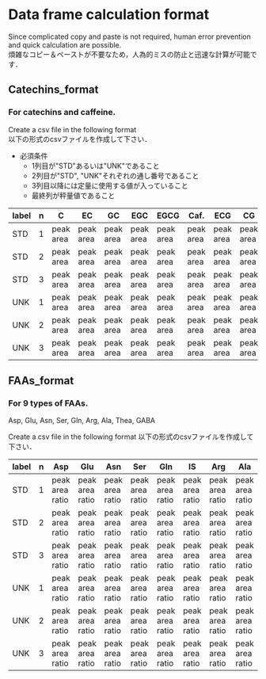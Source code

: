 # Data frame calculation format

Since complicated copy and paste is not required, human error prevention and quick calculation are possible.  
煩雑なコピー＆ペーストが不要なため，人為的ミスの防止と迅速な計算が可能です．  

## Catechins_format
### For catechins and caffeine.

Create a csv file in the following format  
以下の形式のcsvファイルを作成して下さい．  

- 必須条件
  - 1列目が"STD"あるいは"UNK"であること  
  - 2列目が"STD", "UNK"それぞれの通し番号であること
  - 3列目以降には定量に使用する値が入っていること
  - 最終列が秤量値であること


| label | n | C         | EC        | GC        | EGC       | EGCG      | Caf.      | ECG       | CG        | DW           |
|-------|---|-----------|-----------|-----------|-----------|-----------|-----------|-----------|-----------|--------------|
| STD   | 1 | peak area | peak area | peak area | peak area | peak area | peak area | peak area | peak area |              |
| STD   | 2 | peak area | peak area | peak area | peak area | peak area | peak area | peak area | peak area |              |
| STD   | 3 | peak area | peak area | peak area | peak area | peak area | peak area | peak area | peak area |              |
| UNK   | 1 | peak area | peak area | peak area | peak area | peak area | peak area | peak area | peak area | start weight |
| UNK   | 2 | peak area | peak area | peak area | peak area | peak area | peak area | peak area | peak area | start weight |
| UNK   | 3 | peak area | peak area | peak area | peak area | peak area | peak area | peak area | peak area | start weight |

## FAAs_format
### For 9 types of FAAs.  
Asp, Glu, Asn, Ser, Gln, Arg, Ala, Thea, GABA

Create a csv file in the following format
以下の形式のcsvファイルを作成して下さい．  

| label | n | Asp             | Glu             | Asn             | Ser             | Gln             | IS              | Arg             | Ala             | Thea            | GABA            | DW           |
|-------|---|-----------------|-----------------|-----------------|-----------------|-----------------|-----------------|-----------------|-----------------|-----------------|-----------------|--------------|
| STD   | 1 | peak area ratio | peak area ratio | peak area ratio | peak area ratio | peak area ratio | peak area ratio | peak area ratio | peak area ratio | peak area ratio | peak area ratio |              |
| STD   | 2 | peak area ratio | peak area ratio | peak area ratio | peak area ratio | peak area ratio | peak area ratio | peak area ratio | peak area ratio | peak area ratio | peak area ratio |              |
| STD   | 3 | peak area ratio | peak area ratio | peak area ratio | peak area ratio | peak area ratio | peak area ratio | peak area ratio | peak area ratio | peak area ratio | peak area ratio |              |
| UNK   | 1 | peak area ratio | peak area ratio | peak area ratio | peak area ratio | peak area ratio | peak area ratio | peak area ratio | peak area ratio | peak area ratio | peak area ratio | start weight |
| UNK   | 2 | peak area ratio | peak area ratio | peak area ratio | peak area ratio | peak area ratio | peak area ratio | peak area ratio | peak area ratio | peak area ratio | peak area ratio | start weight |
| UNK   | 3 | peak area ratio | peak area ratio | peak area ratio | peak area ratio | peak area ratio | peak area ratio | peak area ratio | peak area ratio | peak area ratio | peak area ratio | start weight |